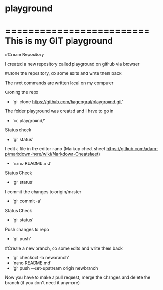 # playground
=========================
This is my GIT playground
========================


#Create Repository

I created a new repository called playground on github via browser


#Clone the repository, do some edits and write them back

The next commands are written local on my computer  

Cloning the repo 
* 'git clone https://github.com/hagengraf/playground.git'

The folder playground was created and I have to go in
* 'cd playground/'

Status check
* 'git status'

I edit a file in the editor nano
(Markup cheat sheet https://github.com/adam-p/markdown-here/wiki/Markdown-Cheatsheet)
* 'nano README.md'

Status Check
* 'git status'

I commit the changes to origin/master
* 'git commit -a'

Status Check
* 'git status'

Push changes to repo
* 'git push'


#Create a new branch, do some edits and write them back
* 'git checkout -b newbranch'
* 'nano README.md'
* 'git push --set-upstream origin newbranch


Now you have to make a pull request, merge the changes and delete the branch (if you don't need it anymore)
